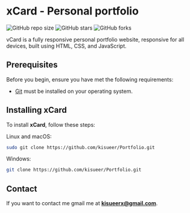 # xCard - Personal portfolio

![GitHub repo size](https://img.shields.io/github/repo-size/kisueer/Portfolio)
![GitHub stars](https://img.shields.io/github/stars/kisueer/Portfolio?style=social)
![GitHub forks](https://img.shields.io/github/forks/kisueer/Portfolio?style=social)


vCard is a fully responsive personal portfolio website, responsive for all devices, built using HTML, CSS, and JavaScript.

## Prerequisites

Before you begin, ensure you have met the following requirements:

* [Git](https://git-scm.com/downloads "Download Git") must be installed on your operating system.

## Installing xCard

To install **xCard**, follow these steps:

Linux and macOS:

```bash
sudo git clone https://github.com/kisueer/Portfolio.git
```

Windows:

```bash
git clone https://github.com/kisueer/Portfolio.git
```

## Contact

If you want to contact me gmail me at **kisueerx@gmail.com**.

